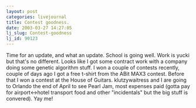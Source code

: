```yaml
---
layout: post
categories: livejournal
title: Contest goodness.
date: 2003-03-27 14:27:05
lj_slug: Contest-goodness
lj_id: 90123
---
```

Time for an update, and what an update. School is going well. Work is yucki but that's no different. Looks like I got some contract work with a company doing some genetic algorithm stuff. I won a couple of contests recently, couple of days ago I got a free t-shirt from the ABit MAX3 contest. Before that I won a contest at the House of Guitars. klutzywaitress and I are going to Orlando the end of April to see Pearl Jam, most expenses paid (gotta pay for airport<->hotel transport food and other "incidentals" but the big stuff is convered). Yay me!
